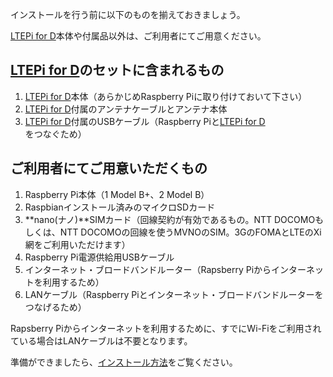 インストールを行う前に以下のものを揃えておきましょう。

[LTEPi for D](http://www.candy-line.io/proandsv.html#ltepiford)本体や付属品以外は、ご利用者にてご用意ください。

## [LTEPi for D](http://www.candy-line.io/proandsv.html#ltepiford)のセットに含まれるもの

1. [LTEPi for D](http://www.candy-line.io/proandsv.html#ltepiford)本体（あらかじめRaspberry Piに取り付けておいて下さい）
1. [LTEPi for D](http://www.candy-line.io/proandsv.html#ltepiford)付属のアンテナケーブルとアンテナ本体
1. [LTEPi for D](http://www.candy-line.io/proandsv.html#ltepiford)付属のUSBケーブル（Raspberry Piと[LTEPi for D](http://www.candy-line.io/proandsv.html#ltepiford)をつなぐため）

## ご利用者にてご用意いただくもの

1. Raspberry Pi本体（1 Model B+、2 Model B）
1. Raspbianインストール済みのマイクロSDカード
1. **nano(ナノ)**SIMカード（回線契約が有効であるもの。NTT DOCOMOもしくは、NTT DOCOMOの回線を使うMVNOのSIM。3GのFOMAとLTEのXi網をご利用いただけます）
1. Raspberry Pi電源供給用USBケーブル
1. インターネット・ブロードバンドルーター（Rapsberry Piからインターネットを利用するため）
1. LANケーブル（Raspberry Piとインターネット・ブロードバンドルーターをつなげるため）

Rapsberry Piからインターネットを利用するために、すでにWi-Fiをご利用されている場合はLANケーブルは不要となります。

準備ができましたら、[インストール方法](インストール方法)をご覧ください。